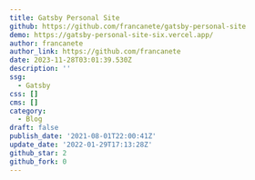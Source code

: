 ```yaml
---
title: Gatsby Personal Site
github: https://github.com/francanete/gatsby-personal-site
demo: https://gatsby-personal-site-six.vercel.app/
author: francanete
author_link: https://github.com/francanete
date: 2023-11-28T03:01:39.530Z
description: ''
ssg:
  - Gatsby
css: []
cms: []
category:
  - Blog
draft: false
publish_date: '2021-08-01T22:00:41Z'
update_date: '2022-01-29T17:13:28Z'
github_star: 2
github_fork: 0
---
```

